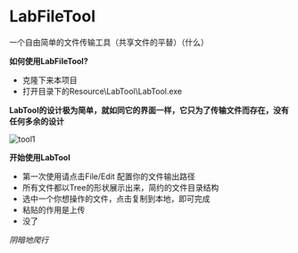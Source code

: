 # **LabFileTool**

一个自由简单的文件传输工具（共享文件的平替）（什么）



**如何使用LabFileTool?**

- 克隆下来本项目   
- 打开目录下的Resource\LabTool\LabTool.exe



**LabTool的设计极为简单，就如同它的界面一样，它只为了传输文件而存在，没有任何多余的设计**

![tool1](/Docdocument/tool1.png)



**开始使用LabTool**

- 第一次使用请点击File/Edit   配置你的文件输出路径 
- 所有文件都以Tree的形状展示出来，简约的文件目录结构
- 选中一个你想操作的文件，点击复制到本地，即可完成
- 粘贴的作用是上传
- 没了



*阴暗地爬行*
